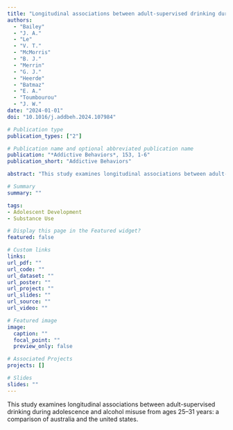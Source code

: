 ```yaml
---
title: "Longitudinal associations between adult-supervised drinking during adolescence and alcohol misuse from ages 25–31 years: A comparison of Australia and the United States"
authors:
  - "Bailey"
  - "J. A."
  - "Le"
  - "V. T."
  - "McMorris"
  - "B. J."
  - "Merrin"
  - "G. J."
  - "Heerde"
  - "Batmaz"
  - "E. A."
  - "Toumbourou"
  - "J. W."
date: "2024-01-01"
doi: "10.1016/j.addbeh.2024.107984"

# Publication type
publication_types: ["2"]

# Publication name and optional abbreviated publication name
publication: "*Addictive Behaviors*, 153, 1-6"
publication_short: "Addictive Behaviors"

abstract: "This study examines longitudinal associations between adult-supervised drinking during adolescence and alcohol misuse from ages 25–31 years: a comparison of australia and the united states."

# Summary
summary: ""

tags:
- Adolescent Development
- Substance Use

# Display this page in the Featured widget?
featured: false

# Custom links
links:
url_pdf: ""
url_code: ""
url_dataset: ""
url_poster: ""
url_project: ""
url_slides: ""
url_source: ""
url_video: ""

# Featured image
image:
  caption: ""
  focal_point: ""
  preview_only: false

# Associated Projects
projects: []

# Slides
slides: ""
---
```


This study examines longitudinal associations between adult-supervised drinking during adolescence and alcohol misuse from ages 25–31 years: a comparison of australia and the united states.
